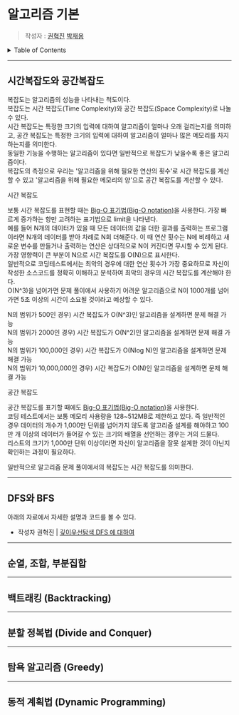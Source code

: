 # 알고리즘 기본

> 작성자 : [권혁진](https://github.com/KimKwon) [박재용](https://github.com/ggjae)

<details>
<summary>Table of Contents</summary>

- [시간복잡도와 공간복잡도](#시간복잡도와-공간복잡도)
- [DFS와 BFS](#dfs와-bfs)
- [순열, 조합, 부분집합](#순열-조합-부분집합)
- [백트래킹 (Backtracking)](#백트래킹-backtracking)
- [분할 정복법 (Divide and Conquer)](#분할-정복법-divide-and-conquer))
- [탐욕 알고리즘 (Greedy)](#탐욕-알고리즘-greedy)
- [동적 계획법 (Dynamic Programming)](#동적-계획법-dynamic-programming)

</details>

---

## 시간복잡도와 공간복잡도

복잡도는 알고리즘의 성능을 나타내는 척도이다.  
복잡도는 시간 복잡도(Time Complexity)와 공간 복잡도(Space Complexity)로 나눌 수 있다.  
시간 복잡도는 특정한 크기의 입력에 대하여 알고리즘이 얼마나 오래 걸리는지를 의미하고, 공간 복잡도는 특정한 크기의 입력에 대하여 알고리즘이 얼마나 많은 메모리를 차지하는지를 의미한다.  
동일한 기능을 수행하는 알고리즘이 있다면 일반적으로 복잡도가 낮을수록 좋은 알고리즘이다.    
복잡도의 측정으로 우리는 '알고리즘을 위해 필요한 연산의 횟수'로 시간 복잡도를 계산할 수 있고 '알고리즘을 위해 필요한 메모리의 양'으로 공간 복잡도를 계산할 수 있다.    

시간 복잡도

보통 시간 복잡도를 표현할 때는 [Big-O 표기법(Big-O notation)](https://ko.wikipedia.org/wiki/%EC%A0%90%EA%B7%BC_%ED%91%9C%EA%B8%B0%EB%B2%95)을 사용한다. 가장 빠르게 증가하는 항만 고려하는 표기법으로 limit을 나타낸다.  
예를 들어 N개의 데이터가 있을 때 모든 데이터의 값을 더한 결과를 출력하는 프로그램이라면 N개의 데이터를 받아 차례로 N회 더해준다. 이 때 연산 횟수는 N에 비례하고 새로운 변수를 만들거나 출력하는 연산은 상대적으로 N이 커진다면 무시할 수 있게 된다. 가장 영향력이 큰 부분이 N으로 시간 복잡도를 O(N)으로 표시한다.  
일반적으로 코딩테스트에서는 최악의 경우에 대한 연산 횟수가 가장 중요하므로 자신이 작성한 소스코드를 정확히 이해하고 분석하여 최악의 경우의 시간 복잡도를 계산해야 한다.  
O(N^3)을 넘어가면 문제 풀이에서 사용하기 어려운 알고리즘으로 N이 1000개를 넘어가면 5초 이상의 시간이 소요될 것이라고 예상할 수 있다.  

N의 범위가 500인 경우) 시간 복잡도가 O(N^3)인 알고리즘을 설계하면 문제 해결 가능  
N의 범위가 2000인 경우) 시간 복잡도가 O(N^2)인 알고리즘을 설계하면 문제 해결 가능  
N의 범위가 100,000인 경우) 시간 복잡도가 O(Nlog N)인 알고리즘을 설계하면 문제 해결 가능  
N의 범위가 10,000,000인 경우) 시간 복잡도가 O(N)인 알고리즘을 설계하면 문제 해결 가능      

공간 복잡도

공간 복잡도를 표기할 때에도 [Big-O 표기법(Big-O notation)](https://ko.wikipedia.org/wiki/%EC%A0%90%EA%B7%BC_%ED%91%9C%EA%B8%B0%EB%B2%95)을 사용한다.  
코딩 테스트에서는 보통 메모리 사용량을 128~512MB로 제한하고 있다. 즉 일반적인 경우 데이터의 개수가 1,000만 단위를 넘어가지 않도록 알고리즘 설계를 해야하고 100만 개 이상의 데이터가 들어갈 수 있는 크기의 배열을 선언하는 경우는 거의 드물다.  
리스트의 크기가 1,000만 단위 이상이라면 자신이 알고리즘을 잘못 설계한 것이 아닌지 확인하는 과정이 필요하다.  

일반적으로 알고리즘 문제 풀이에서의 복잡도는 시간 복잡도를 의미한다.  



---

## DFS와 BFS

아래의 자료에서 자세한 설명과 코드를 볼 수 있다.

- 작성자 권혁진 | [깊이우선탐색 DFS 에 대하여](https://nukw0n-dev.tistory.com/5)

---

## 순열, 조합, 부분집합

---

## 백트래킹 (Backtracking)

---

## 분할 정복법 (Divide and Conquer)

---

## 탐욕 알고리즘 (Greedy)

---

## 동적 계획법 (Dynamic Programming)
